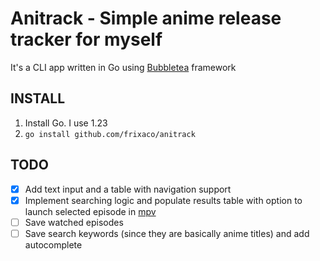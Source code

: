 # Anitrack - Simple anime release tracker for myself

It's a CLI app written in Go using [Bubbletea](https://github.com/charmbracelet/bubbletea) framework

## INSTALL

1. Install Go. I use 1.23
2. `go install github.com/frixaco/anitrack`

## TODO

- [x] Add text input and a table with navigation support
- [x] Implement searching logic and populate results table with option to launch selected episode in [mpv](https://github.com/mpv-player/mpv/)
- [ ] Save watched episodes
- [ ] Save search keywords (since they are basically anime titles) and add autocomplete

<!-- ## TODO

- [ ] Add support for subtitles (MKV are not natively supported, but with ffmpeg+webassembly it might be possible)

## Setup

- Install Bun

```bash
bun install
bun dev -->

```

```
